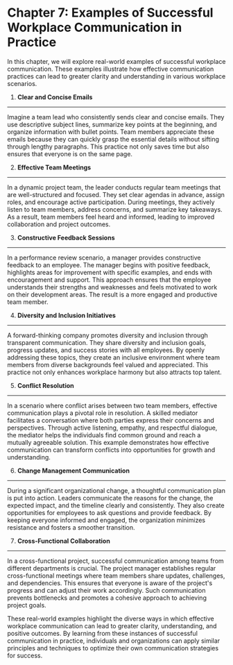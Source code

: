 Chapter 7: Examples of Successful Workplace Communication in Practice
=====================================================================

In this chapter, we will explore real-world examples of successful workplace communication. These examples illustrate how effective communication practices can lead to greater clarity and understanding in various workplace scenarios.

1. **Clear and Concise Emails**
-------------------------------

Imagine a team lead who consistently sends clear and concise emails. They use descriptive subject lines, summarize key points at the beginning, and organize information with bullet points. Team members appreciate these emails because they can quickly grasp the essential details without sifting through lengthy paragraphs. This practice not only saves time but also ensures that everyone is on the same page.

2. **Effective Team Meetings**
------------------------------

In a dynamic project team, the leader conducts regular team meetings that are well-structured and focused. They set clear agendas in advance, assign roles, and encourage active participation. During meetings, they actively listen to team members, address concerns, and summarize key takeaways. As a result, team members feel heard and informed, leading to improved collaboration and project outcomes.

3. **Constructive Feedback Sessions**
-------------------------------------

In a performance review scenario, a manager provides constructive feedback to an employee. The manager begins with positive feedback, highlights areas for improvement with specific examples, and ends with encouragement and support. This approach ensures that the employee understands their strengths and weaknesses and feels motivated to work on their development areas. The result is a more engaged and productive team member.

4. **Diversity and Inclusion Initiatives**
------------------------------------------

A forward-thinking company promotes diversity and inclusion through transparent communication. They share diversity and inclusion goals, progress updates, and success stories with all employees. By openly addressing these topics, they create an inclusive environment where team members from diverse backgrounds feel valued and appreciated. This practice not only enhances workplace harmony but also attracts top talent.

5. **Conflict Resolution**
--------------------------

In a scenario where conflict arises between two team members, effective communication plays a pivotal role in resolution. A skilled mediator facilitates a conversation where both parties express their concerns and perspectives. Through active listening, empathy, and respectful dialogue, the mediator helps the individuals find common ground and reach a mutually agreeable solution. This example demonstrates how effective communication can transform conflicts into opportunities for growth and understanding.

6. **Change Management Communication**
--------------------------------------

During a significant organizational change, a thoughtful communication plan is put into action. Leaders communicate the reasons for the change, the expected impact, and the timeline clearly and consistently. They also create opportunities for employees to ask questions and provide feedback. By keeping everyone informed and engaged, the organization minimizes resistance and fosters a smoother transition.

7. **Cross-Functional Collaboration**
-------------------------------------

In a cross-functional project, successful communication among teams from different departments is crucial. The project manager establishes regular cross-functional meetings where team members share updates, challenges, and dependencies. This ensures that everyone is aware of the project's progress and can adjust their work accordingly. Such communication prevents bottlenecks and promotes a cohesive approach to achieving project goals.

These real-world examples highlight the diverse ways in which effective workplace communication can lead to greater clarity, understanding, and positive outcomes. By learning from these instances of successful communication in practice, individuals and organizations can apply similar principles and techniques to optimize their own communication strategies for success.
